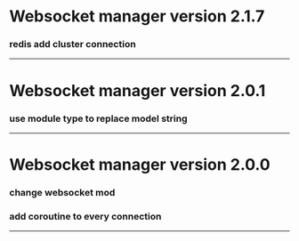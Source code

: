 # Websocket manager  version 2.1.7

### redis add cluster connection 
---------------------------------------------------------


# Websocket manager  version 2.0.1

### use module type to replace model string
---------------------------------------------------------


# Websocket manager  version 2.0.0

### change websocket mod
### add coroutine to every connection
---------------------------------------------------------